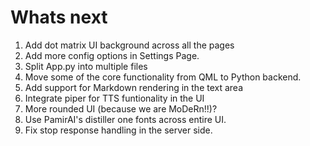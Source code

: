 # Whats next

1. Add dot matrix UI background across all the pages
2. Add more config options in Settings Page.
3. Split App.py into multiple files
4. Move some of the core functionality from QML to Python backend.
5. Add support for Markdown rendering in the text area
6. Integrate piper for TTS funtionality in the UI
7. More rounded UI (because we are MoDeRn!!)?
8. Use PamirAI's distiller one fonts across entire UI.
9. Fix stop response handling in the server side.
